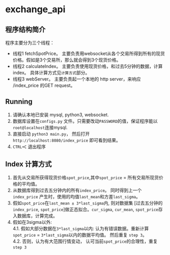 # exchange_api

## 程序结构简介

程序主要分为三个线程：
* 线程1 fetchSpotPrice。 主要负责用websocket从各个交易所得到所有的现货价格。假如是3个交易所，那么就会得到3个现货价格。  
* 线程2 calculateIndex。 主要负责使用现货价格，和过去5分钟的数据，计算index。 具体计算方式见`计算方式`部分。  
* 线程3 webServer。 主要负责起一个本地的 http server，来响应 /index_price 的GET request。  

## Running
1. 请确认本地已安装 mysql, python3, websocket.
2. 数据库设置在`configs.py` 文件。只需要改动`PASSWORD`的值，保证程序能以`root@localhost`连接mysql.
3. 直接启动 `python3 main.py`， 然后打开 `http://localhost:8080/index_price` 即可看到结果。
4. `CTRL+C` 退出程序

## Index 计算方式
1. 首先从交易所获得现货价格`spot_price`,其中`spot_price` = 所有交易所现货价格的平均值。
2. 从数据库得到过去五分钟内的所有`index_price`。 同时得到上一个`index_price` 产生时，使用的均值`last_mean`和方差`last_sigma`。
3. 假如`spot_price`在`last_mean ± 3*last_sigma`内, 则对数据集 [过去五分钟的`index_price`, `spot_price`]做正态拟合。`cur_sigma`, `cur_mean`, `spot_price`存入数据库，计算完成。
4. 假如在3sigma以外:  
    4.1. 假如大部分数据在`3*last_sigma`以内: 认为有错误数据。重新计算`spot_price` = `3*last_sigma`以内的数据平均值。 然后重复 `step 3`。   
    4.2. 否则，认为有大范围行情变动， 认可当前`spot_price`的合理性，重复 `step 3`
 
